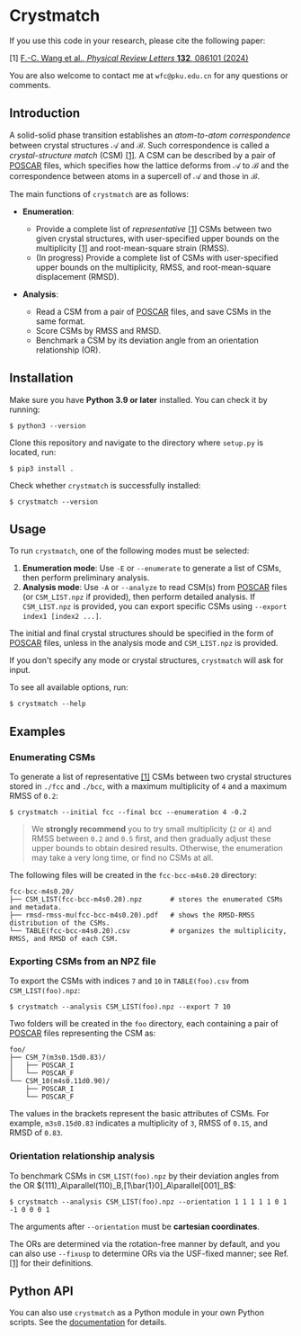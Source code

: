 # Crystmatch

If you use this code in your research, please cite the following paper:

\[1\] [F.-C. Wang et al., *Physical Review Letters* **132**, 086101 (2024)](https://arxiv.org/abs/2305.05278)

You are also welcome to contact me at `wfc@pku.edu.cn` for any questions or comments.

## Introduction

A solid-solid phase transition establishes an *atom-to-atom correspondence* between crystal structures $\mathcal A$ and $\mathcal B$. Such correspondence is called a *crystal-structure match* (CSM) [[1]](https://arxiv.org/abs/2305.05278). A CSM can be described by a pair of [POSCAR](https://www.vasp.at/wiki/index.php/POSCAR) files, which specifies how the lattice deforms from $\mathcal A$ to $\mathcal B$ and the correspondence between atoms in a supercell of $\mathcal A$ and those in $\mathcal B$.

The main functions of `crystmatch` are as follows:

- **Enumeration**:
    - Provide a complete list of *representative* [[1]](https://arxiv.org/abs/2305.05278) CSMs between two given crystal structures, with user-specified upper bounds on the multiplicity [[1]](https://arxiv.org/abs/2305.05278) and root-mean-square strain (RMSS).
    - (In progress) Provide a complete list of CSMs with user-specified upper bounds on the multiplicity, RMSS, and root-mean-square displacement (RMSD).

- **Analysis**:
    - Read a CSM from a pair of [POSCAR](https://www.vasp.at/wiki/index.php/POSCAR) files, and save CSMs in the same format.
    - Score CSMs by RMSS and RMSD.
    - Benchmark a CSM by its deviation angle from an orientation relationship (OR).

## Installation

Make sure you have **Python 3.9 or later** installed. You can check it by running:

```
$ python3 --version
```

Clone this repository and navigate to the directory where `setup.py` is located, run:

```
$ pip3 install .
```

Check whether `crystmatch` is successfully installed:

```
$ crystmatch --version
```

## Usage

To run `crystmatch`, one of the following modes must be selected:

1. **Enumeration mode**: Use `-E` or `--enumerate` to generate a list of CSMs, then perform preliminary analysis.
2. **Analysis mode**: Use `-A` or `--analyze` to read CSM(s) from [POSCAR](https://www.vasp.at/wiki/index.php/POSCAR) files (or `CSM_LIST.npz` if provided), then perform detailed analysis. If `CSM_LIST.npz` is provided, you can export specific CSMs using `--export index1 [index2 ...]`.

The initial and final crystal structures should be specified in the form of [POSCAR](https://www.vasp.at/wiki/index.php/POSCAR) files, unless in the analysis mode and `CSM_LIST.npz` is provided.

If you don't specify any mode or crystal structures, `crystmatch` will ask for input.

To see all available options, run:

```
$ crystmatch --help
```

## Examples

### Enumerating CSMs

To generate a list of representative [[1]](https://arxiv.org/abs/2305.05278) CSMs between two crystal structures stored in `./fcc` and `./bcc`, with a maximum multiplicity of `4` and a maximum RMSS of `0.2`:

```
$ crystmatch --initial fcc --final bcc --enumeration 4 -0.2
```

> We **strongly recommend** you to try small multiplicity (`2` or `4`) and RMSS between `0.2` and `0.5` first, and then gradually adjust these upper bounds to obtain desired results. Otherwise, the enumeration may take a very long time, or find no CSMs at all.

The following files will be created in the `fcc-bcc-m4s0.20` directory:

```
fcc-bcc-m4s0.20/
├── CSM_LIST(fcc-bcc-m4s0.20).npz       # stores the enumerated CSMs and metadata.
├── rmsd-rmss-mu(fcc-bcc-m4s0.20).pdf   # shows the RMSD-RMSS distribution of the CSMs.
└── TABLE(fcc-bcc-m4s0.20).csv          # organizes the multiplicity, RMSS, and RMSD of each CSM.
```

### Exporting CSMs from an NPZ file

To export the CSMs with indices `7` and `10` in `TABLE(foo).csv` from `CSM_LIST(foo).npz`:

```
$ crystmatch --analysis CSM_LIST(foo).npz --export 7 10
```

Two folders will be created in the `foo` directory, each containing a pair of [POSCAR](https://www.vasp.at/wiki/index.php/POSCAR) files representing the CSM as:

```
foo/
├── CSM_7(m3s0.15d0.83)/
│   ├── POSCAR_I
│   └── POSCAR_F
└── CSM_10(m4s0.11d0.90)/
    ├── POSCAR_I
    └── POSCAR_F
```

The values in the brackets represent the basic attributes of CSMs. For example, `m3s0.15d0.83` indicates a multiplicity of `3`, RMSS of `0.15`, and RMSD of `0.83`.

### Orientation relationship analysis

To benchmark CSMs in `CSM_LIST(foo).npz` by their deviation angles from the OR $(111)_A\parallel(110)_B,[1\bar{1}0]_A\parallel[001]_B$:

```
$ crystmatch --analysis CSM_LIST(foo).npz --orientation 1 1 1 1 1 0 1 -1 0 0 0 1
```

The arguments after `--orientation` must be **cartesian coordinates**.

The ORs are determined via the rotation-free manner by default, and you can also use `--fixusp` to determine ORs via the USF-fixed manner; see Ref. [[1]](https://arxiv.org/abs/2305.05278) for their definitions.

## Python API

You can also use `crystmatch` as a Python module in your own Python scripts. See the [documentation](https://fangcheng-wang.github.io/crystmatch/) for details.